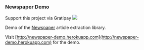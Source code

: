 ### Newspaper Demo

Support this project via Gratipay <a href="https://gratipay.com/iwasrobbed/"><img src="http://img.shields.io/gratipay/iwasrobbed.svg"></a>

Demo of the [Newspaper](https://github.com/codelucas/newspaper) article extraction library.

Visit [http://newspaper-demo.herokuapp.com](http://newspaper-demo.herokuapp.com) for the demo.
